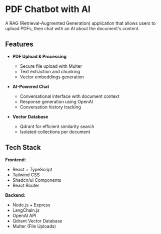 # PDF Chatbot with AI

A RAG (Retrieval-Augmented Generation) application that allows users to upload PDFs, then chat with an AI about the document's content.

## Features

- **PDF Upload & Processing**
  - Secure file upload with Multer
  - Text extraction and chunking
  - Vector embeddings generation

- **AI-Powered Chat**
  - Conversational interface with document context
  - Response generation using OpenAI
  - Conversation history tracking

- **Vector Database**
  - Qdrant for efficient similarity search
  - Isolated collections per document

## Tech Stack

**Frontend:**
- React + TypeScript
- Tailwind CSS
- Shadcn/ui Components
- React Router

**Backend:**
- Node.js + Express
- LangChain.js
- OpenAI API
- Qdrant Vector Database
- Multer (File Uploads)

